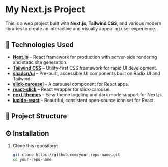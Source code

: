 # My Next.js Project

This is a web project built with **Next.js**, **Tailwind CSS**, and various modern libraries to create an interactive and visually appealing user experience.

## 🚀 Technologies Used

- **[Next.js](https://nextjs.org/)** – React framework for production with server-side rendering and static site generation.
- **[Tailwind CSS](https://tailwindcss.com/)** – Utility-first CSS framework for rapid UI development.
- **[shadcn/ui](https://ui.shadcn.com/)** – Pre-built, accessible UI components built on Radix UI and Tailwind.
- **[slick-carousel](https://react-slick.neostack.com/)** – A carousel component for React apps.
- **[react-slick](https://react-slick.neostack.com/)** – React wrapper for slick-carousel.
- **[next-themes](https://github.com/pacocoursey/next-themes)** – Easy theme toggling and dark mode support for Next.js.
- **[lucide-react](https://lucide.dev/)** – Beautiful, consistent open-source icon set for React.

## 📂 Project Structure


## ⚙️ Installation

1. Clone this repository:

   ```bash
   git clone https://github.com/your-repo-name.git
   cd your-repo-name
